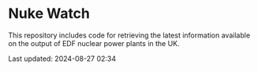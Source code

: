 # Nuke Watch

This repository includes code for retrieving the latest information available on the output of EDF nuclear power plants in the UK.

Last updated: 2024-08-27 02:34